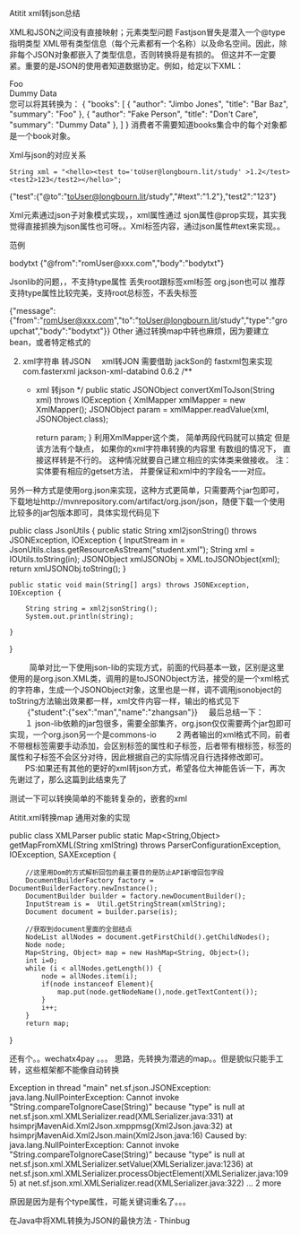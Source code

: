 Atitit xml转json总结


XML和JSON之间没有直接映射；元素类型问题
Fastjson冒失是潜入一个@type指明类型
XML带有类型信息（每个元素都有一个名称）以及命名空间。因此，除非每个JSON对象都嵌入了类型信息，否则转换将是有损的。
但这并不一定要紧。重要的是JSON的使用者知道数据协定。例如，给定以下XML：
<books>
  <book author="Jimbo Jones" title="Bar Baz">
    <summary>Foo</summary>
  </book>
  <book title="Don't Care" author="Fake Person">
    <summary>Dummy Data</summary>
  </book></books>
您可以将其转换为：
{
    "books": [
        { "author": "Jimbo Jones", "title": "Bar Baz", "summary": "Foo" },
        { "author": "Fake Person", "title": "Don't Care", "summary": "Dummy Data" },
    ]
}
消费者不需要知道books集合中的每个对象都是一个book对象。

Xml与json的对应关系

	String xml = "<hello><test to='toUser@longbourn.lit/study' >1.2</test><test2>123</test2></hello>";

{"test":{"@to":"toUser@longbourn.lit/study","#text":"1.2"},"test2":"123"}

Xml元素通过json子对象模式实现，，xml属性通过 sjon属性@prop实现，其实我觉得直接抓换为json属性也可呀。。Xml标签内容，通过json属性#text来实现。。


范例

<message from="romUser@xxx.com">
<body>bodytxt</body>
</message>
{"@from":"romUser@xxx.com","body":"bodytxt"}

Jsonlib的问题，，不支持type属性
丢失root跟标签xml标签
 org.json也可以 推荐
支持type属性比较完美，支持root总标签，不丢失标签

{"message":{"from":"romUser@xxx.com","to":"toUser@longbourn.lit/study","type":"groupchat","body":"bodytxt"}}
Other
通过转换map中转也麻烦，因为要建立bean，或者特定格式的


2. xml字符串 转JSON
    xml转JON 需要借助 jackSon的 fastxml包来实现
        <!-- fasterxml -->
        <dependency>
            <groupId>com.fasterxml</groupId>
            <artifactId>jackson-xml-databind</artifactId>
            <version>0.6.2</version>
        </dependency>
    /**
     * xml 转json
     */
    public static JSONObject convertXmlToJson(String xml) throws IOException {
        XmlMapper xmlMapper = new XmlMapper();
        JSONObject param = xmlMapper.readValue(xml, JSONObject.class);

        return param;
    }
利用XmlMapper这个类， 简单两段代码就可以搞定 但是该方法有个缺点， 如果你的xml字符串转换的内容里 有数组的情况下， 直接这样转是不行的。 这种情况就要自己建立相应的实体类来做接收。 注：实体要有相应的getset方法， 并要保证和xml中的字段名一一对应。



另外一种方式是使用org.json来实现，这种方式更简单，只需要两个jar包即可，下载地址http://mvnrepository.com/artifact/org.json/json，随便下载一个使用比较多的jar包版本即可，具体实现代码见下 
　　

public class JsonUtils {
    public static String xml2jsonString() throws JSONException, IOException {
        InputStream in = JsonUtils.class.getResourceAsStream("student.xml");
        String xml = IOUtils.toString(in);
        JSONObject xmlJSONObj = XML.toJSONObject(xml);
        return xmlJSONObj.toString();
    }

    public static void main(String[] args) throws JSONException, IOException {

        String string = xml2jsonString();
        System.out.println(string);

    }
}

 
　　简单对比一下使用json-lib的实现方式，前面的代码基本一致，区别是这里使用的是org.json.XML类，调用的是toJSONObject方法，接受的是一个xml格式的字符串，生成一个JSONObject对象，这里也是一样，调不调用jsonobject的toString方法输出效果都一样，xml文件内容一样，输出的格式见下 
　　
{"student":{"sex":"man","name":"zhangsan"}}
 
 
最后总结一下： 
　　１ json-lib依赖的jar包很多，需要全部集齐，org.json仅仅需要两个jar包即可实现，一个org.json另一个是commons-io 
　　2 两者输出的xml格式不同，前者不带根标签需要手动添加，会区别标签的属性和子标签，后者带有根标签，标签的属性和子标签不会区分对待，因此根据自己的实际情况自行选择修改即可。 
　　PS:如果还有其他的更好的xml转json方式，希望各位大神能告诉一下，再次先谢过了，那么这篇到此结束先了

测试一下可以转换简单的不能转复杂的，嵌套的xml

Atitit.xml转换map 通用对象的实现 

public class XMLParser 
  public static Map<String,Object> getMapFromXML(String xmlString) throws ParserConfigurationException, IOException, SAXException {

        //这里用Dom的方式解析回包的最主要目的是防止API新增回包字段
        DocumentBuilderFactory factory = DocumentBuilderFactory.newInstance();
        DocumentBuilder builder = factory.newDocumentBuilder();
        InputStream is =  Util.getStringStream(xmlString);
        Document document = builder.parse(is);

        //获取到document里面的全部结点
        NodeList allNodes = document.getFirstChild().getChildNodes();
        Node node;
        Map<String, Object> map = new HashMap<String, Object>();
        int i=0;
        while (i < allNodes.getLength()) {
            node = allNodes.item(i);
            if(node instanceof Element){
                map.put(node.getNodeName(),node.getTextContent());
            }
            i++;
        }
        return map;

}

还有个。。wechatx4pay  。。。
思路，先转换为潜逃的map。。但是貌似只能手工转，这些框架都不能像自动转换





Exception in thread "main" net.sf.json.JSONException: java.lang.NullPointerException: Cannot invoke "String.compareToIgnoreCase(String)" because "type" is null
	at net.sf.json.xml.XMLSerializer.read(XMLSerializer.java:331)
	at hsimprjMavenAid.Xml2Json.xmppmsg(Xml2Json.java:32)
	at hsimprjMavenAid.Xml2Json.main(Xml2Json.java:16)
Caused by: java.lang.NullPointerException: Cannot invoke "String.compareToIgnoreCase(String)" because "type" is null
	at net.sf.json.xml.XMLSerializer.setValue(XMLSerializer.java:1236)
	at net.sf.json.xml.XMLSerializer.processObjectElement(XMLSerializer.java:1095)
	at net.sf.json.xml.XMLSerializer.read(XMLSerializer.java:322)
	... 2 more

原因是因为是有个type属性，可能关键词重名了。。。


在Java中将XML转换为JSON的最快方法 - Thinbug
